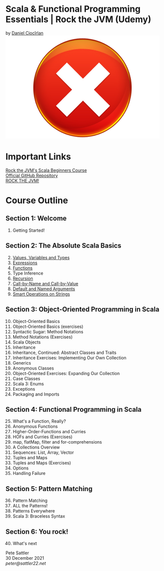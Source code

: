 # Scala &amp; Functional Programming Essentials | Rock the JVM (Udemy)
by [Daniel Ciocîrlan](https://www.udemy.com/user/daniel-ciocirlan/)
![Udemy Certificate](/images/certificate.jpg)

# Important Links

[Rock the JVM's Scala Beginners Course](https://www.udemy.com/course/rock-the-jvm-scala-for-beginners/)  
[Official GitHub Repository](https://github.com/rockthejvm/udemy-scala-beginners)  
[ROCK THE JVM!](https://rockthejvm.com)  

# Course Outline

## Section 1: Welcome

1. Getting Started!

## Section 2: The Absolute Scala Basics

2. [Values, Variables and Types](/src/main/scala/net/sattler22/lectures/part1basics/ValuesVariablesTypes.scala)
3. [Expressions](/src/main/scala/net/sattler22/lectures/part1basics/Expressions.scala)
4. [Functions](/src/main/scala/net/sattler22/lectures/part1basics/Functions.scala)
5. Type Inference
6. [Recursion](/src/main/scala/net/sattler22/lectures/part1basics/Recursion.scala)
7. [Call-by-Name and Call-by-Value](/src/main/scala/net/sattler22/lectures/part1basics/CBNvsCBV.scala)
8. [Default and Named Arguments](/src/main/scala/net/sattler22/lectures/part1basics/DefaultArgs.scala)
9. [Smart Operations on Strings](/src/main/scala/net/sattler22/lectures/part1basics/StringOps.scala)

## Section 3: Object-Oriented Programming in Scala

10. Object-Oriented Basics
11. Object-Oriented Basics (exercises)
12. Syntactic Sugar: Method Notations
13. Method Notations (Exercises)
14. Scala Objects
15. Inheritance
16. Inheritance, Continued: Abstract Classes and Traits
17. Inheritance Exercises: Implementing Our Own Collection
18. Generics
19. Anonymous Classes
20. Object-Oriented Exercises: Expanding Our Collection
21. Case Classes
22. Scala 3: Enums
23. Exceptions
24. Packaging and Imports

## Section 4: Functional Programming in Scala

25. What's a Function, Really?
26. Anonymous Functions
27. Higher-Order-Functions and Curries
28. HOFs and Curries (Exercises)
29. map, flatMap, filter and for-comprehensions
30. A Collections Overview
31. Sequences: List, Array, Vector
32. Tuples and Maps
33. Tuples and Maps (Exercises)
34. Options
35. Handling Failure

## Section 5: Pattern Matching

36. Pattern Matching
37. ALL the Patterns!
38. Patterns Everywhere
39. Scala 3: Braceless Syntax

## Section 6: You rock!
40. What's next

Pete Sattler  
30 December 2021  
_peter@sattler22.net_
